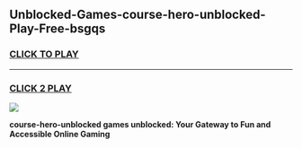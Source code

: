 
## Unblocked-Games-course-hero-unblocked-Play-Free-bsgqs
<h3>
<a href="https://premium76.site?title=course-hero-unblocked&ref=12A">CLICK TO PLAY</a></h3>
<hr>

<h3>
<a href="https://premium76.site?title=course-hero-unblocked&ref=12A">CLICK 2 PLAY</a>
  
</h3>

<a href="https://premium76.site?title=course-hero-unblocked&ref=12A"><img src="https://clearcache.store/games.png"></a>


**course-hero-unblocked games unblocked: Your Gateway to Fun and Accessible Online Gaming**
